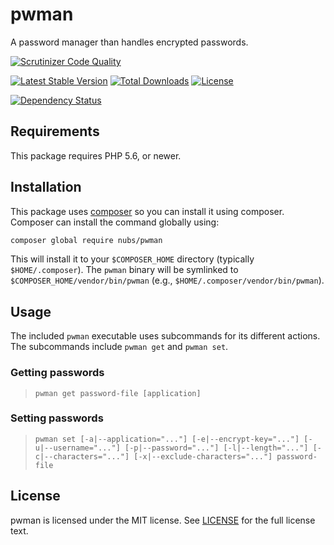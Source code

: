 # pwman
A password manager than handles encrypted passwords.

[![Scrutinizer Code Quality](http://img.shields.io/scrutinizer/g/nubs/pwman.svg?style=flat)](https://scrutinizer-ci.com/g/nubs/pwman/)

[![Latest Stable Version](http://img.shields.io/packagist/v/nubs/pwman.svg?style=flat)](https://packagist.org/packages/nubs/pwman)
[![Total Downloads](http://img.shields.io/packagist/dt/nubs/pwman.svg?style=flat)](https://packagist.org/packages/nubs/pwman)
[![License](http://img.shields.io/packagist/l/nubs/pwman.svg?style=flat)](https://packagist.org/packages/nubs/pwman)

[![Dependency Status](https://www.versioneye.com/user/projects/5565185363613000187c0900/badge.svg?style=flat)](https://www.versioneye.com/user/projects/5565185363613000187c0900)

## Requirements
This package requires PHP 5.6, or newer.

## Installation
This package uses [composer][composer] so you can install it using composer.
Composer can install the command globally using:
```bash
composer global require nubs/pwman
```

This will install it to your `$COMPOSER_HOME` directory (typically
`$HOME/.composer`).  The `pwman` binary will be symlinked to
`$COMPOSER_HOME/vendor/bin/pwman` (e.g., `$HOME/.composer/vendor/bin/pwman`).

## Usage
The included `pwman` executable uses subcommands for its different actions.
The subcommands include `pwman get` and `pwman set`.

### Getting passwords

> `pwman get password-file [application]`

### Setting passwords

> `pwman set [-a|--application="..."] [-e|--encrypt-key="..."] [-u|--username="..."] [-p|--password="..."] [-l|--length="..."] [-c|--characters="..."] [-x|--exclude-characters="..."] password-file`

## License
pwman is licensed under the MIT license.  See [LICENSE](LICENSE) for the full
license text.

[composer]: https://getcomposer.org
